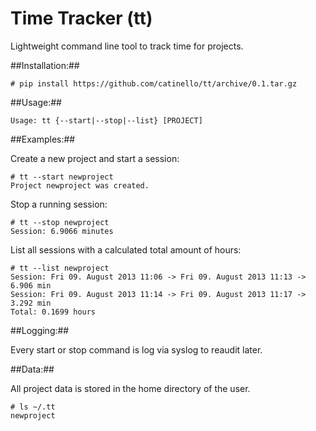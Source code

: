 Time Tracker (tt)
===

Lightweight command line tool to track time for projects.

##Installation:##

    # pip install https://github.com/catinello/tt/archive/0.1.tar.gz

##Usage:##

    Usage: tt {--start|--stop|--list} [PROJECT]

##Examples:##

Create a new project and start a session:

    # tt --start newproject
    Project newproject was created.

Stop a running session:

    # tt --stop newproject
    Session: 6.9066 minutes

List all sessions with a calculated total amount of hours:

    # tt --list newproject
    Session: Fri 09. August 2013 11:06 -> Fri 09. August 2013 11:13 -> 6.906 min
    Session: Fri 09. August 2013 11:14 -> Fri 09. August 2013 11:17 -> 3.292 min
    Total: 0.1699 hours

##Logging:##

Every start or stop command is log via syslog to reaudit later.

##Data:##

All project data is stored in the home directory of the user. 

    # ls ~/.tt
    newproject
